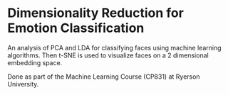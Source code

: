 # Dimensionality Reduction for Emotion Classification

An analysis of PCA and LDA for classifying faces using machine learning algorithms. Then t-SNE is used to visualize faces on a 2 dimensional embedding space.

Done as part of the Machine Learning Course (CP831) at Ryerson University.
